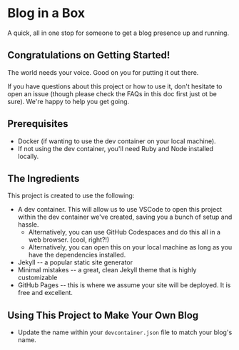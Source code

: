 # Blog in a Box

A quick, all in one stop for someone to get a blog presence up and running.

## Congratulations on Getting Started!

The world needs your voice. Good on you for putting it out there.

If you have questions about this project or how to use it, don't hesitate to open an issue (though please check the FAQs in this doc first just ot be sure). We're happy to help you get going.

## Prerequisites

* Docker (if wanting to use the dev container on your local machine). 
* If not using the dev container, you'll need Ruby and Node installed locally.

## The Ingredients

This project is created to use the following:

* A dev container. This will allow us to use VSCode to open this project within the dev container we've created, saving you a bunch of setup and hassle.
    * Alternatively, you can use GitHub Codespaces and do this all in a web browser. (cool, right?!)
    * Alternatively, you can open this on your local machine as long as you have the dependencies installed.
* Jekyll -- a popular static site generator
* Minimal mistakes -- a great, clean Jekyll theme that is highly customizable
* GitHub Pages -- this is where we assume your site will be deployed. It is free and excellent.

## Using This Project to Make Your Own Blog

* Update the name within your `devcontainer.json` file to match your blog's name.
